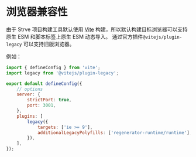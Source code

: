 # 浏览器兼容性

由于 Strve 项目构建工具默认使用 [Vite](https://vitejs.dev/) 构建，所以默认构建目标浏览器可以支持原生 ESM 和脚本标签上原生 ESM 动态导入。 通过官方插件`@vitejs/plugin-legacy` 可以支持旧版浏览器。

例如：

```js
import { defineConfig } from 'vite';
import legacy from '@vitejs/plugin-legacy';

export default defineConfig({
	// options
	server: {
		strictPort: true,
		port: 3001,
	},
	plugins: [
		legacy({
			targets: ['ie >= 9'],
			additionalLegacyPolyfills: ['regenerator-runtime/runtime'],
		}),
	],
});
```